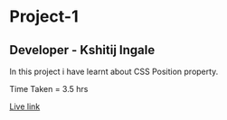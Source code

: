 # Project-1

## Developer - Kshitij Ingale

 In this project i have learnt about CSS Position property.

 Time Taken = 3.5 hrs

 [Live link](www.netlify.com)

